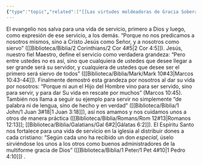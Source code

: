 ```yaml
---
{"type":"topic","related":["[[Las virtudes moldeadoras de Gracia Soberana]]"],"dg-publish":true,"permalink":"/obsidian/templates/servicio/","dgPassFrontmatter":true}
---
```



El evangelio nos salva para una vida de servicio, primero a Dios y luego, como expresión de ese servicio, a los demás. “Porque no nos predicamos a nosotros mismos, sino a Cristo Jesús como Señor, y a nosotros como siervo” ([[Biblioteca/Biblia/2 Corinthians/2 Cor 4#5\|2 Cor 4:5]]). Jesús, nuestro fiel Maestro, define el servicio como verdadera grandeza: “Pero entre ustedes no es así, sino que cualquiera de ustedes que desee llegar a ser grande será su servidor, y cualquiera de ustedes que desee ser el primero será siervo de todos” ([[Biblioteca/Biblia/Mark/Mark 10#43\|Marcos 10:43-44]]). Finalmente demostró esta grandeza por nosotros al dar su vida por nosotros: “Porque ni aun el Hijo del Hombre vino para ser servido, sino para servir, y para dar Su vida en rescate por muchos” (Marcos 10:45). También nos llama a seguir su ejemplo para servir no simplemente “de palabra ni de lengua, sino de hecho y en verdad” ([[Biblioteca/Biblia/1 John/1 Juan 3#18\|1 Juan 3:18]]), así nos amamos y nos cuidamos unos a otros de manera práctica ([[Biblioteca/Biblia/Romans/Rom 12#13\|Romanos 12:13]]; [[Biblioteca/Biblia/Galatians/Gal 6#2\|Gálatas 6:2]]). El Espíritu Santo nos fortalece para una vida de servicio en la iglesia al distribuir dones a cada cristiano: “Según cada uno ha recibido un don _especial_, úselo sirviéndose los unos a los otros como buenos administradores de la multiforme gracia de Dios” ([[Biblioteca/Biblia/1 Peter/1 Pet 4#10\|1 Pedro 4:10]]) .
